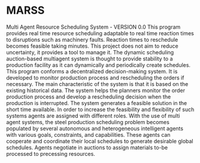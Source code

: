 # MARSS
Multi Agent Resource Scheduling System - VERSION 0.0
This program provides real time resource scheduling adaptable to real time reaction times to disruptions such as machinery faults. Reaction times to reschedule becomes feasible taking minutes.
This project does not aim to reduce uncertainty, it provides a tool to manage it. The dynamic scheduling auction-based multiagent system is thought to provide stability to a production facility as it can dynamically and periodically create schedules.
This program conforms a decentralized decision-making system. It is developed to monitor production process and rescheduling the orders if necessary. The main characteristic of the system is that it is based on the existing historical data. The system helps the planners monitor the order production process and develop a rescheduling decision when the production is interrupted. The system generates a feasible solution in the short time available.
In order to increase the feasibility and flexibility of such systems agents are assigned with different roles. With the use of multi agent systems, the steel production scheduling problem becomes populated by several autonomous and heterogeneous intelligent agents with various goals, constraints, and capabilities. These agents can cooperate and coordinate their local schedules to generate desirable global schedules.
Agents negotiate in auctions to assign materials to-be processed to precessing resources.
